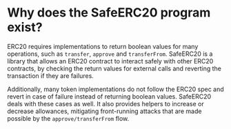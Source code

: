 # Why does the SafeERC20 program exist?

ERC20 requires implementations to return boolean values for many operations, such as `transfer`, `approve` and `transferFrom`. SafeERC20 is a library that allows an ERC20 contract to interact safely with other ERC20 contracts, by checking the return values for external calls and reverting the transaction if they are failures.

Additionally, many token implementations do not follow the ERC20 spec and revert in case of failure instead of returning boolean values. SafeERC20 deals with these cases as well. It also provides helpers to increase or decrease allowances, mitigating front-running attacks that are made possible by the `approve/transferFrom` flow.
